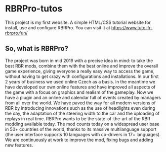 # RBRPro-tutos

This project is my first website. A simple HTML/CSS tutorial website for install, use and configure RBRPro.
You can visit it at https://www.tuto-fr-rbrpro.fun/

## So, what is RBRPro?

The project was born in mid 2019 with a precise idea in mind: to take the best RBR mods, combine them with the best online and improve the overall game experience, giving everyone a really easy way to access the game, without having to get crazy with configurations and installations. In our first 2 years of business we used online Czech as a basis. In the meantime we have developed our own online features and have improved all aspects of the game with a focus on graphics and realism of the gameplay. Now we have a plugin and an online and calendar full of events created by managers from all over the world. We have paved the way for all modern versions of RBR by introducing innovations such as the use of headlights even during the day, the adaptation of the steering width to the car and the uploading of replays in real time. RBRPro wants to be the state-of-the-art of the RBR modding available today. The mod counts today on a widespread user base in 50+ countries of the world, thanks to its massive multilanguage support (the user interface supports 10 languages with co-drivers in 17+ languages). We are continuously at work to improve the mod, fixing bugs and adding new features.

